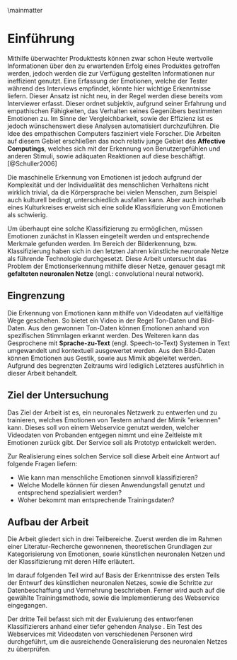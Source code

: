 
\mainmatter

# Einführung

Mithilfe überwachter Produkttests können zwar schon Heute wertvolle Informationen über den zu erwartenden Erfolg eines Produktes getroffen werden, jedoch werden die zur Verfügung gestellten Informationen nur ineffizient genutzt. Eine Erfassung der Emotionen, welche der Tester während des Interviews empfindet, könnte hier wichtige Erkenntnisse liefern. Dieser Ansatz ist nicht neu, in der Regel werden diese bereits vom Interviewer erfasst. Dieser ordnet subjektiv, aufgrund seiner Erfahrung und empathischen Fähigkeiten, das Verhalten seines Gegenübers bestimmten Emotionen zu. Im Sinne der Vergleichbarkeit, sowie der Effizienz ist es jedoch wünschenswert diese Analysen automatisiert durchzuführen.
Die Idee des empathischen Computers fasziniert viele Forscher. Die Arbeiten auf diesem Gebiet erschließen das noch relativ junge Gebiet des **Affective Computings**, welches sich mit der Erkennung von Benutzergefühlen und anderen Stimuli, sowie adäquaten Reaktionen auf diese beschäftigt.[@Schuller2006]

Die maschinelle Erkennung von Emotionen ist jedoch aufgrund der Komplexität und der Individualität des menschlichen Verhaltens nicht wirklich trivial, da die Körpersprache bei vielen Menschen, zum Beispiel auch kulturell bedingt, unterschiedlich ausfallen kann. Aber auch innerhalb eines Kulturkreises erweist sich eine solide Klassifizierung von Emotionen als schwierig.

Um überhaupt eine solche Klassifizierung zu ermöglichen, müssen Emotionen zunächst in Klassen eingeteilt werden und entsprechende Merkmale gefunden werden. Im Bereich der Bilderkennung, bzw. Klassifizierung haben sich in den letzten Jahren künstliche neuronale Netze als führende Technologie durchgesetzt. Diese Arbeit untersucht das Problem der Emotionserkennung mithilfe dieser Netze, genauer gesagt mit **gefalteten neuronalen Netze** (engl.: convolutional neural network).

## Eingrenzung

Die Erkennung von Emotionen kann mithilfe von Videodaten auf vielfältige Wege geschehen. So bietet ein Video in der Regel Ton-Daten und Bild-Daten. Aus den gewonnen Ton-Daten können Emotionen anhand von spezifischen Stimmlagen erkannt werden. Des Weiteren kann das Gesprochene mit **Sprache-zu-Text** (engl. Speech-to-Text) Systemen in Text umgewandelt und kontextuell ausgewertet werden.
Aus den Bild-Daten können Emotionen aus Gestik, sowie aus Mimik abgeleitet werden. Aufgrund des begrenzten Zeitraums wird lediglich Letzteres ausführlich in dieser Arbeit behandelt.

<!--
Die automatisierte Erkennung von Emotionen aus Bildern ist kein grundlegend neues Thema. So wurde es zum Beispiel schon untersucht.... (TODO REF). Als Abgrenzung zu .... wird in dieser Arbeit  -->

## Ziel der Untersuchung

Das Ziel der Arbeit ist es, ein neuronales Netzwerk zu entwerfen und zu trainieren, welches Emotionen von Testern anhand der Mimik "erkennen" kann. Dieses soll von einem Webservice genutzt werden, welcher Videodaten von Probanden entgegen nimmt und eine Zeitleiste mit Emotionen zurück gibt. Der Service soll als Prototyp entwickelt werden.

Zur Realisierung eines solchen Service soll diese Arbeit eine Antwort auf folgende Fragen liefern:

* Wie kann man menschliche Emotionen sinnvoll klassifizieren?
* Welche Modelle können für diesen Anwendungsfall genutzt und entsprechend spezialisiert werden?
* Woher bekommt man entsprechende Trainingsdaten?

<!--## Stand der Forschung -->

## Aufbau der Arbeit

Die Arbeit gliedert sich in drei Teilbereiche. Zuerst werden die im Rahmen einer Literatur-Recherche gewonnenen, theoretischen Grundlagen zur Kategorisierung von Emotionen, sowie künstlichen neuronalen Netzen und der Klassifizierung mit deren Hilfe erläutert.
<!-- TODO: anders schreiben? -->

Im darauf folgenden Teil wird auf Basis der Erkenntnisse des ersten Teils der Entwurf des künstlichen neuronalen Netzes, sowie die Schritte zur Datenbeschaffung und Vermehrung beschrieben. Ferner wird auch auf die gewählte Trainingsmethode, sowie die Implementierung des Webservice eingegangen.

Der dritte Teil befasst sich mit der Evaluierung des entworfenen Klassifizierers anhand einer tiefer gehenden Analyse <!--(TODO: empirisch?) -->. Ein Test des Webservices mit Videodaten von verschiedenen Personen wird durchgeführt, um die ausreichende Generalisierung des neuronalen Netzes zu überprüfen. <!-- TODO: Kapitel ref -->